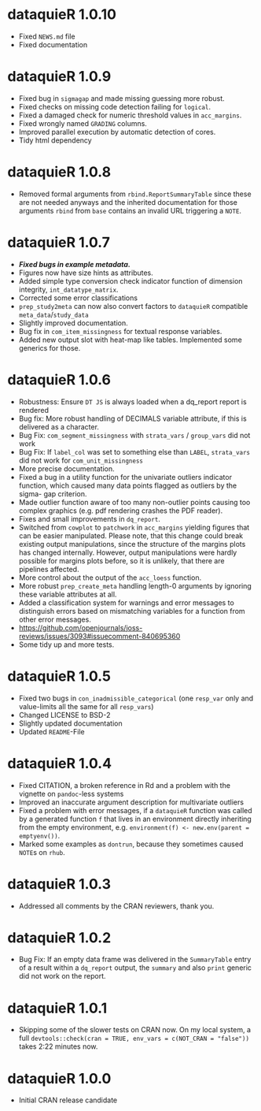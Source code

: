 # dataquieR 1.0.10
  * Fixed `NEWS.md` file
  * Fixed documentation

# dataquieR 1.0.9
  * Fixed bug in `sigmagap` and made missing guessing more robust.
  * Fixed checks on missing code detection failing for `logical`.
  * Fixed a damaged check for numeric threshold values in `acc_margins`.
  * Fixed wrongly named `GRADING` columns.
  * Improved parallel execution by automatic detection of cores.
  * Tidy html dependency

# dataquieR 1.0.8
  * Removed formal arguments from `rbind.ReportSummaryTable` since these are
    not needed anyways and the inherited documentation for those arguments
    `rbind` from `base` contains an invalid URL triggering a `NOTE`.

# dataquieR 1.0.7
  * ***Fixed bugs in example metadata.***
  * Figures now have size hints as attributes.
  * Added simple type conversion check indicator function of dimension 
    integrity, `int_datatype_matrix`.
  * Corrected some error classifications
  * `prep_study2meta` can now also convert factors to `dataquieR` compatible
    `meta_data`/`study_data`
  * Slightly improved documentation.
  * Bug fix in `com_item_missingness` for textual response variables.
  * Added new output slot with heat-map like tables. Implemented some generics
    for those.

# dataquieR 1.0.6
  * Robustness: Ensure `DT JS` is always loaded when a dq_report report is 
    rendered
  * Bug fix: More robust handling of DECIMALS variable attribute, if
    this is delivered as a character.
  * Bug Fix: `com_segment_missingness` with 
      `strata_vars` / `group_vars` did not work
  * Bug Fix: If `label_col` was set to something else than `LABEL`, 
      `strata_vars` did not work for `com_unit_missingness`
  * More precise documentation.
  * Fixed a bug in a utility function for the univariate outliers indicator 
    function, which caused many data points flagged as outliers by the sigma-
    gap criterion.
  * Made outlier function aware of too many non-outlier points causing too
    complex graphics (e.g. pdf rendering crashes the PDF reader).
  * Fixes and small improvements in `dq_report`.
  * Switched from `cowplot` to `patchwork` in `acc_margins` yielding figures 
    that can be easier manipulated. Please note, that this change could break
    existing output manipulations, since the structure of the margins plots
    has changed internally. However, output manipulations were hardly
    possible for margins plots before, so it is unlikely, that there
    are pipelines affected.
  * More control about the output of the `acc_loess` function.
  * More robust `prep_create_meta` handling length-0 arguments by ignoring
    these variable attributes at all.
  * Added a classification system for warnings and error messages to
    distinguish errors based on mismatching variables for a function from
    other error messages.
  * https://github.com/openjournals/joss-reviews/issues/3093#issuecomment-840695360
  * Some tidy up and more tests.
  
# dataquieR 1.0.5
  * Fixed two bugs in `con_inadmissible_categorical` (one `resp_var` only and
    value-limits all the same for all `resp_vars`)
  * Changed LICENSE to BSD-2
  * Slightly updated documentation
  * Updated `README`-File

# dataquieR 1.0.4
  * Fixed CITATION, a broken reference in Rd and a problem with the vignette
    on `pandoc`-less systems
  * Improved an inaccurate argument description for multivariate outliers
  * Fixed a problem with error messages, if a `dataquieR` function was called 
    by a generated function `f` that lives in an environment 
    directly inheriting from the empty environment, e.g. 
    `environment(f) <- new.env(parent = emptyenv())`.
  * Marked some examples as `dontrun`, because they sometimes caused `NOTE`s
    on `rhub`.

# dataquieR 1.0.3
  * Addressed all comments by the CRAN reviewers, thank you.

# dataquieR 1.0.2
  * Bug Fix: If an empty data frame was delivered in the `SummaryTable` entry 
    of a result within a `dq_report` output, the `summary` and also 
    `print` generic did not work on the report.
  
# dataquieR 1.0.1
  * Skipping some of the slower tests on CRAN now. On my local system,
   a full `devtools::check(cran = TRUE, env_vars = c(NOT_CRAN = "false"))`
   takes 2:22 minutes now.
  
# dataquieR 1.0.0
  * Initial CRAN release candidate
